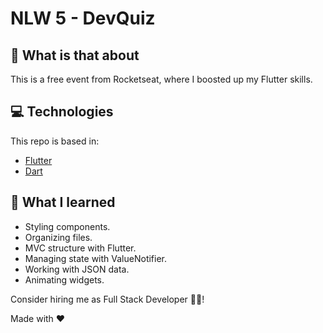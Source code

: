 # NLW 5 - DevQuiz

## :thinking: What is that about

This is a free event from Rocketseat, where I boosted up my Flutter skills.

## 💻 Technologies

This repo is based in:

- [Flutter](https://flutter.dev)
- [Dart](https://dart.dev)

## 🧠 What I learned

- Styling components.
- Organizing files.
- MVC structure with Flutter.
- Managing state with ValueNotifier.
- Working with JSON data.
- Animating widgets.

Consider hiring me as Full Stack Developer :man_technologist:!

Made with :heart: